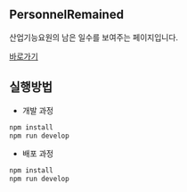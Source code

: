 ## PersonnelRemained

산업기능요원의 남은 일수를 보여주는 페이지입니다.

[바로가기](https://coalery.github.io/PersonnelRemained/)

## 실행방법

- 개발 과정

```sh
npm install
npm run develop
```

- 배포 과정

```sh
npm install
npm run develop
```